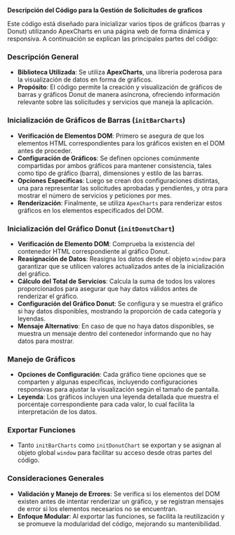 **Descripción del Código para la Gestión de Solicitudes de graficos**

Este código está diseñado para inicializar varios tipos de gráficos (barras y Donut) utilizando ApexCharts en una página web de forma dinámica y responsiva. A continuación se explican las principales partes del código:

### Descripción General
- **Biblioteca Utilizada**: Se utiliza **ApexCharts**, una librería poderosa para la visualización de datos en forma de gráficos.
- **Propósito**: El código permite la creación y visualización de gráficos de barras y gráficos Donut de manera asíncrona, ofreciendo información relevante sobre las solicitudes y servicios que maneja la aplicación.

### Inicialización de Gráficos de Barras (`initBarCharts`)
- **Verificación de Elementos DOM**: Primero se asegura de que los elementos HTML correspondientes para los gráficos existen en el DOM antes de proceder.
- **Configuración de Gráficos**: Se definen opciones comúnmente compartidas por ambos gráficos para mantener consistencia, tales como tipo de gráfico (barra), dimensiones y estilo de las barras.
- **Opciones Específicas**: Luego se crean dos configuraciones distintas, una para representar las solicitudes aprobadas y pendientes, y otra para mostrar el número de servicios y peticiones por mes.
- **Renderización**: Finalmente, se utiliza `ApexCharts` para renderizar estos gráficos en los elementos especificados del DOM.

### Inicialización del Gráfico Donut (`initDonutChart`)
- **Verificación de Elemento DOM**: Comprueba la existencia del contenedor HTML correspondiente al gráfico Donut.
- **Reasignación de Datos**: Reasigna los datos desde el objeto `window` para garantizar que se utilicen valores actualizados antes de la inicialización del gráfico.
- **Cálculo del Total de Servicios**: Calcula la suma de todos los valores proporcionados para asegurar que hay datos válidos antes de renderizar el gráfico.
- **Configuración del Gráfico Donut**: Se configura y se muestra el gráfico si hay datos disponibles, mostrando la proporción de cada categoría y leyendas.
- **Mensaje Alternativo**: En caso de que no haya datos disponibles, se muestra un mensaje dentro del contenedor informando que no hay datos para mostrar.

### Manejo de Gráficos
- **Opciones de Configuración**: Cada gráfico tiene opciones que se comparten y algunas específicas, incluyendo configuraciones responsivas para ajustar la visualización según el tamaño de pantalla.
- **Leyenda**: Los gráficos incluyen una leyenda detallada que muestra el porcentaje correspondiente para cada valor, lo cual facilita la interpretación de los datos.

### Exportar Funciones
- Tanto `initBarCharts` como `initDonutChart` se exportan y se asignan al objeto global `window` para facilitar su acceso desde otras partes del código.

### Consideraciones Generales
- **Validación y Manejo de Errores**: Se verifica si los elementos del DOM existen antes de intentar renderizar un gráfico, y se registran mensajes de error si los elementos necesarios no se encuentran.
- **Enfoque Modular**: Al exportar las funciones, se facilita la reutilización y se promueve la modularidad del código, mejorando su mantenibilidad.


